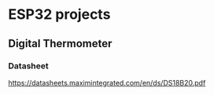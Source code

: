# ESP32 projects

## Digital Thermometer

### Datasheet
https://datasheets.maximintegrated.com/en/ds/DS18B20.pdf
